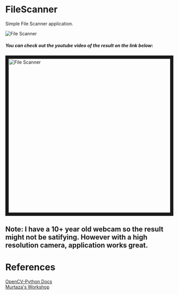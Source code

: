 # FileScanner

Simple File Scanner application.  

![File Scanner](Resources/Hnet.com-image.gif)

##### You can check out the youtube video of the result on the link below:
<a href="https://www.youtube.com/watch?v=QdbKQNfoy_Y
" target="_blank"><img src="https://www.youtube.com/watch?v=QdbKQNfoy_Y/0.jpg" 
alt="File Scanner" width="640" height="480" border="10" /></a>

## Note: I have a 10+ year old webcam so the result might not be satifying. However with a high resolution camera, application works great.

# References
[OpenCV-Python Docs](https://docs.opencv.org/4.5.2/d6/d00/tutorial_py_root.html) <Enter>   
[Murtaza's Workshop](https://www.youtube.com/watch?v=WQeoO7MI0Bs&list=PLMoSUbG1Q_r9p7iYBg6z6tZP002DAJ41H) <Enter>
